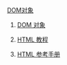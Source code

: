 [DOM对象](http://www.runoob.com/jsref/dom-obj-document.html)

1. [DOM 对象](http://www.runoob.com/jsref/dom-obj-document.html)

2. [HTML 教程](http://www.runoob.com/html/html-tutorial.html)

3. [HTML 参考手册](http://www.runoob.com/tags/html-reference.html)